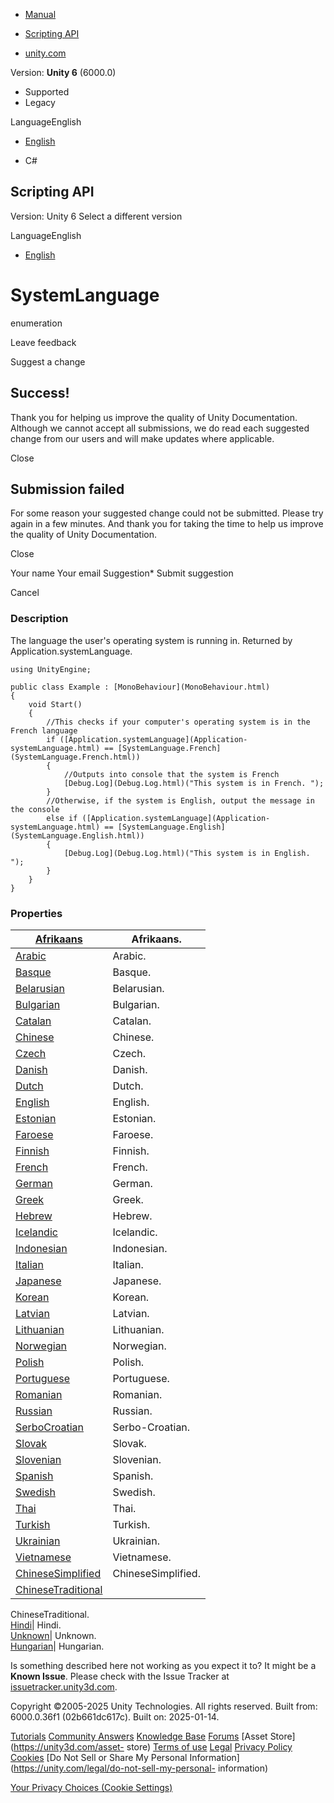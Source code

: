 [ ]()

  * [Manual](../Manual/index.html)
  * [Scripting API](../ScriptReference/index.html)

  * [unity.com](https://unity.com/)

Version: **Unity 6** (6000.0)

  * Supported
  * Legacy

LanguageEnglish

  * [English]()

  * C#

[ ](https://docs.unity3d.com)

## Scripting API

Version: Unity 6 Select a different version

LanguageEnglish

  * [English]()

# SystemLanguage

enumeration

Leave feedback

Suggest a change

## Success!

Thank you for helping us improve the quality of Unity Documentation. Although
we cannot accept all submissions, we do read each suggested change from our
users and will make updates where applicable.

Close

## Submission failed

For some reason your suggested change could not be submitted. Please <a>try
again</a> in a few minutes. And thank you for taking the time to help us
improve the quality of Unity Documentation.

Close

Your name Your email Suggestion* Submit suggestion

Cancel

[ ]()

### Description

The language the user's operating system is running in. Returned by
Application.systemLanguage.

    
    
    using UnityEngine;  
      
    public class Example : [MonoBehaviour](MonoBehaviour.html)
    {
        void Start()
        {
            //This checks if your computer's operating system is in the French language
            if ([Application.systemLanguage](Application-systemLanguage.html) == [SystemLanguage.French](SystemLanguage.French.html))
            {
                //Outputs into console that the system is French
                [Debug.Log](Debug.Log.html)("This system is in French. ");
            }
            //Otherwise, if the system is English, output the message in the console
            else if ([Application.systemLanguage](Application-systemLanguage.html) == [SystemLanguage.English](SystemLanguage.English.html))
            {
                [Debug.Log](Debug.Log.html)("This system is in English. ");
            }
        }
    }
    

### Properties

[Afrikaans](SystemLanguage.Afrikaans.html)| Afrikaans.  
---|---  
[Arabic](SystemLanguage.Arabic.html)| Arabic.  
[Basque](SystemLanguage.Basque.html)| Basque.  
[Belarusian](SystemLanguage.Belarusian.html)| Belarusian.  
[Bulgarian](SystemLanguage.Bulgarian.html)| Bulgarian.  
[Catalan](SystemLanguage.Catalan.html)| Catalan.  
[Chinese](SystemLanguage.Chinese.html)| Chinese.  
[Czech](SystemLanguage.Czech.html)| Czech.  
[Danish](SystemLanguage.Danish.html)| Danish.  
[Dutch](SystemLanguage.Dutch.html)| Dutch.  
[English](SystemLanguage.English.html)| English.  
[Estonian](SystemLanguage.Estonian.html)| Estonian.  
[Faroese](SystemLanguage.Faroese.html)| Faroese.  
[Finnish](SystemLanguage.Finnish.html)| Finnish.  
[French](SystemLanguage.French.html)| French.  
[German](SystemLanguage.German.html)| German.  
[Greek](SystemLanguage.Greek.html)| Greek.  
[Hebrew](SystemLanguage.Hebrew.html)| Hebrew.  
[Icelandic](SystemLanguage.Icelandic.html)| Icelandic.  
[Indonesian](SystemLanguage.Indonesian.html)| Indonesian.  
[Italian](SystemLanguage.Italian.html)| Italian.  
[Japanese](SystemLanguage.Japanese.html)| Japanese.  
[Korean](SystemLanguage.Korean.html)| Korean.  
[Latvian](SystemLanguage.Latvian.html)| Latvian.  
[Lithuanian](SystemLanguage.Lithuanian.html)| Lithuanian.  
[Norwegian](SystemLanguage.Norwegian.html)| Norwegian.  
[Polish](SystemLanguage.Polish.html)| Polish.  
[Portuguese](SystemLanguage.Portuguese.html)| Portuguese.  
[Romanian](SystemLanguage.Romanian.html)| Romanian.  
[Russian](SystemLanguage.Russian.html)| Russian.  
[SerboCroatian](SystemLanguage.SerboCroatian.html)| Serbo-Croatian.  
[Slovak](SystemLanguage.Slovak.html)| Slovak.  
[Slovenian](SystemLanguage.Slovenian.html)| Slovenian.  
[Spanish](SystemLanguage.Spanish.html)| Spanish.  
[Swedish](SystemLanguage.Swedish.html)| Swedish.  
[Thai](SystemLanguage.Thai.html)| Thai.  
[Turkish](SystemLanguage.Turkish.html)| Turkish.  
[Ukrainian](SystemLanguage.Ukrainian.html)| Ukrainian.  
[Vietnamese](SystemLanguage.Vietnamese.html)| Vietnamese.  
[ChineseSimplified](SystemLanguage.ChineseSimplified.html)| ChineseSimplified.  
[ChineseTraditional](SystemLanguage.ChineseTraditional.html)|
ChineseTraditional.  
[Hindi](SystemLanguage.Hindi.html)| Hindi.  
[Unknown](SystemLanguage.Unknown.html)| Unknown.  
[Hungarian](SystemLanguage.Hungarian.html)| Hungarian.  
  
Is something described here not working as you expect it to? It might be a
**Known Issue**. Please check with the Issue Tracker at
[issuetracker.unity3d.com](https://issuetracker.unity3d.com).

Copyright ©2005-2025 Unity Technologies. All rights reserved. Built from:
6000.0.36f1 (02b661dc617c). Built on: 2025-01-14.

[Tutorials](https://unity3d.com/learn) [Community
Answers](https://answers.unity3d.com) [Knowledge
Base](https://support.unity3d.com/hc/en-us)
[Forums](https://forum.unity3d.com) [Asset Store](https://unity3d.com/asset-
store) [Terms of use](https://docs.unity3d.com/Manual/TermsOfUse.html)
[Legal](https://unity.com/legal) [Privacy
Policy](https://unity.com/legal/privacy-policy)
[Cookies](https://unity.com/legal/cookie-policy) [Do Not Sell or Share My
Personal Information](https://unity.com/legal/do-not-sell-my-personal-
information)

[Your Privacy Choices (Cookie Settings)](javascript:void\(0\);)

